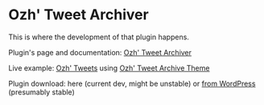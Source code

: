 # Ozh' Tweet Archiver

This is where the development of that plugin happens.

Plugin's page and documentation: [Ozh' Tweet Archiver](http://planetozh.com/blog/my-projects/ozh-tweet-archiver-backup-twitter-with-wordpress/)

Live example: [Ozh' Tweets](http://planetozh.com/tweets/) using [Ozh' Tweet Archive Theme](https://github.com/ozh/ozh-tweet-archive-theme)

Plugin download: here (current dev, might be unstable) or [from WordPress](http://wordpress.org/plugins/ozh-tweet-archiver/) (presumably stable)
